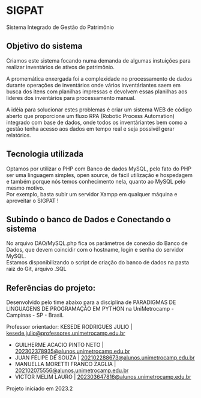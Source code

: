 # SIGPAT
Sistema Integrado de Gestão do Patrimônio

## Objetivo do sistema
Criamos este sistema focando numa demanda de algumas instuições para realizar inventários de ativos de patrimônio.  

A promemática enxergada foi a complexidade no processamento de dados durante operações de inventários onde vários inventáriantes saem em busca dos itens com planilhas impressas e devolvem essas planilhas aos lideres dos inventários para processamento manual.  

A idéia para solucionar estes problemas é criar um sistema WEB de código aberto que proporcione um fluxo RPA (Robotic Process Automation) integrado com base de dados, onde todos os inventáriantes bem como a gestão tenha acesso aos dados em tempo real e seja possivél gerar relatórios.
## Tecnologia utilizada
Optamos por utilizar o PHP com Banco de dados MySQL, pelo fato do PHP ser uma linguagem simples, open source, de fácil utilização e hospedagem e também porque nós temos conhecimento nela, quanto ao MySQL pelo mesmo motivo.  
Por exemplo, basta subir um servidor Xampp em qualquer máquina e aproveitar o SIGPAT !  

## Subindo o banco de Dados e Conectando o sistema
No arquivo DAO/MySQL.php  fica os parâmetros de conexão do Banco de Dados, que devem coincidir com o hostname, login e senha do servidor MySQL.  
Estamos disponibilizando o script de criação do banco de dados na pasta raiz do Git, arquivo .SQL
## Referências do projeto:
Desenvolvido pelo time abaixo para a disciplina de PARADIGMAS DE LINGUAGENS DE PROGRAMAÇÃO EM PYTHON na UniMetrocamp - Campinas - SP - Brasil.

Professor orientador: KESEDE RODRIGUES JULIO | kesede.julio@professores.unimetrocamp.edu.br

* GUILHERME ACACIO PINTO NETO | 202302378935@alunos.unimetrocamp.edu.br
* JUAN FELIPE DE SOUZA | 202102288673@alunos.unimetrocamp.edu.br
* MANUELLA MORETTI FRANCO ZAGLIA | 202102075556@alunos.unimetrocamp.edu.br
* VICTOR MELIM LAURO | 202303647816@alunos.unimetrocamp.edu.br

Projeto iniciado em 2023.2



